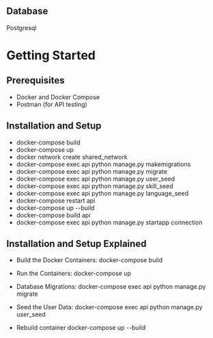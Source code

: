 ## Database

Postgresql

# Getting Started

## Prerequisites

* Docker and Docker Compose
* Postman (for API testing)

## Installation and Setup

* docker-compose build
* docker-compose up
* docker network create shared_network
* docker-compose exec api python manage.py makemigrations
* docker-compose exec api python manage.py migrate
* docker-compose exec api python manage.py user_seed
* docker-compose exec api python manage.py skill_seed
* docker-compose exec api python manage.py language_seed
* docker-compose restart api
* docker-compose up --build
* docker-compose build api
* docker-compose exec api python manage.py startapp connection

## Installation and Setup Explained

* Build the Docker Containers:
  docker-compose build

* Run the Containers:
  docker-compose up

* Database Migrations:
  docker-compose exec api python manage.py migrate

* Seed the User Data:
  docker-compose exec api python manage.py user_seed

* Rebuild container
  docker-compose up --build
    

